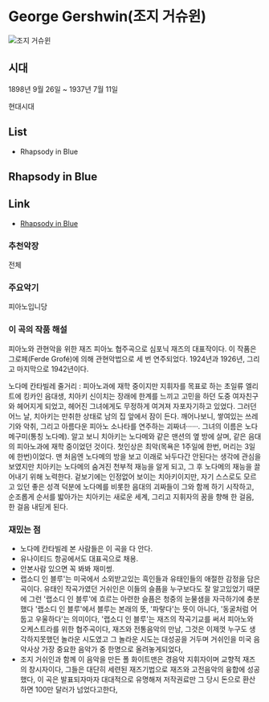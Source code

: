 # George Gershwin(조지 거슈윈)

![조지 거슈윈](https://upload.wikimedia.org/wikipedia/commons/6/68/George_Gershwin_1937.jpg)

## 시대

1898년 9월 26일 ~ 1937년 7월 11일

현대시대

## List

- Rhapsody in Blue

## Rhapsody in Blue

## Link

- [Rhapsody in Blue](https://www.youtube.com/watch?v=ynEOo28lsbc)

### 추천악장

전체

### 주요악기

피아노입니당

### 이 곡의 작품 해설

피아노와 관현악을 위한 재즈 피아노 협주곡으로 심포닉 재즈의 대표작이다. 이 작품은 그로페(Ferde Grofé)에 의해 관현악법으로 세 번 연주되었다. 1924년과 1926년, 그리고 마지막으로 1942년이다.

노다메 칸타빌레 줄거리 : 피아노과에 재학 중이지만 지휘자를 목표로 하는 초일류 엘리트에 킹카인 음대생, 치아키 신이치는 장래에 한계를 느끼고 고민을 하던 도중 여자친구와 헤어지게 되었고, 헤어진 그녀에게도 무정하게 여겨져 자포자기하고 있었다.
그러던 어느 날, 치아키는 만취한 상태로 남의 집 앞에서 잠이 든다. 깨어나보니, 쌓여있는 쓰레기와 악취, 그리고 아름다운 피아노 소나타를 연주하는 괴짜녀······. 그녀의 이름은 노다 메구미(통칭 노다메). 알고 보니 치아키는 노다메와 같은 맨션의 옆 방에 살며, 같은 음대의 피아노과에 재학 중이었던 것이다. 첫인상은 최악(목욕은 1주일에 한번, 머리는 3일에 한번)이었다. 맨 처음엔 노다메의 방을 보고 이래로 놔두다간 안된다는 생각에 관심을 보였지만 치아키는 노다메의 숨겨진 천부적 재능을 알게 되고, 그 후 노다메의 재능을 끌어내기 위해 노력한다.
겉보기에는 인정없어 보이는 치아키이지만, 자기 스스로도 모르고 있던 좋은 성격 덕분에 노다메를 비롯한 음대의 괴짜들이 그와 함께 하기 시작하고, 순조롭게 순서를 밟아가는 치아키는 새로운 세계, 그리고 지휘자의 꿈을 향해 한 걸음, 한 걸음 내딛게 된다.

### 재밌는 점

- 노다메 칸타빌레 본 사람들은 이 곡을 다 안다.
- 유나이티드 항공에서도 대표곡으로 채용.
- 안본사람 있으면 꼭 봐봐 재미썽.
- 랩소디 인 블루'는 미국에서 소외받고있는 흑인들과 유태인들의 애절한 감정을 담은 곡이다. 유태인 작곡가였던 거쉬인은 이들의 슬픔을 누구보다도 잘 알고있었기 때문에 그런 '랩소디 인 블루'에 흐르는 아련한 슬픔은 청중의 눈물샘을 자극하기에 충분했다 '랩소디 인 블루'에서 블루는 본래의 뜻, '파랗다'는 뜻이 아니다, '동굴처럼 어둡고 우울하다'는 의미이다, '랩소디 인 블루'는 재즈의 작곡기교를 써서 피아노와 오케스트라를 위한 협주곡이다, 재즈와 전통음악의 만남, 그것은 이제껏 누구도 생각하지못했던 놀라운 시도였고 그 놀라운 시도는 대성공을 거두며 거쉬인을 미국 음악사상 가장 중요한 음악가 중 한명으로 올려놓게되었다,
- 조지 거쉬인과 함께 이 음악을 만든 폴 화이트맨은 경음악 지휘자이며 교향적 재즈의 창시자이다, 그들은 대단히 세련된 재즈기법으로 재즈와 고전음악의 융합에 성공했다, 이 곡은 발표되자마자 대대적으로 유명해져 저작권료만 그 당시 돈으로 환산하면 100만 달러가 넘었다고한다,
